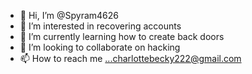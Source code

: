 - 👋 Hi, I’m @Spyram4626
- 👀 I’m interested in recovering accounts 
- 🌱 I’m currently learning how to create back doors 
- 💞️ I’m looking to collaborate on hacking 
- 📫 How to reach me ...charlottebecky222@gmail.com

<!---
Spyram4626/Spyram4626 is a ✨ special ✨ repository because its `README.md` (this file) appears on your GitHub profile.
You can click the Preview link to take a look at your changes.
--->

